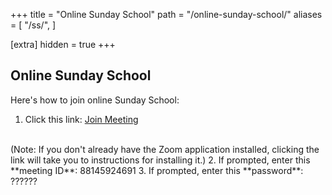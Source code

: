 +++
title = "Online Sunday School"
path = "/online-sunday-school/"
aliases = [
  "/ss/",
]

[extra]
hidden = true
+++

<section>

# Online Sunday School

Here's how to join online Sunday School:

1. Click this link:
  <a class="blue" href="https://us02web.zoom.us/j/88145924691?pwd=TWIrY0ZXZGhYUVBjSTkzNUlwU0paQT09" rel="external" target="_blank">Join Meeting</a>
  <br>
  (Note: If you don't already have the Zoom application installed, clicking the
  link will take you to instructions for installing it.)
2. If prompted, enter this **meeting ID**: <span class="meeting-id"><span>881</span><span>4592</span>4691</span>
3. If prompted, enter this **password**: <span class="meeting-password"><span>???</span>???</span>

</section>
